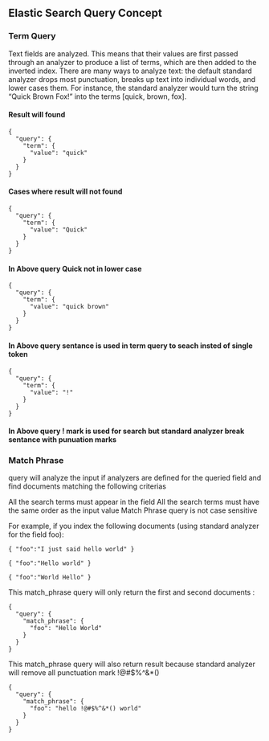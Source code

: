 ## Elastic Search Query Concept

### Term Query

Text fields are analyzed. This means that their values are first passed through an analyzer to produce a list of terms, which are 
then added to the inverted index.
There are many ways to analyze text: the default standard analyzer drops most punctuation, breaks up text into individual words, 
and lower cases them. For instance, the standard analyzer would turn the string “Quick Brown Fox!” into the terms [quick, brown, fox].

#### Result will found

```
{
  "query": {
    "term": {
      "value": "quick"
    }
  }
}
```
#### Cases where result will not found

```
{
  "query": {
    "term": {
      "value": "Quick"
    }
  }
}
```
####  In Above query Quick not in lower case

```
{
  "query": {
    "term": {
      "value": "quick brown"
    }
  }
}
```
#### In Above query sentance is used in term query to seach insted of single token

```
{
  "query": {
    "term": {
      "value": "!"
    }
  }
}
```
#### In Above query ! mark is used for search but standard analyzer break sentance with punuation marks 


### Match Phrase
 query will analyze the input if analyzers are defined for the queried field and find documents matching the following criterias
 
All the search terms must appear in the field
All the search terms must have the same order as the input value
Match Phrase query is not case sensitive

For example, if you index the following documents (using standard analyzer for the field foo):

```
{ "foo":"I just said hello world" }

{ "foo":"Hello world" }

{ "foo":"World Hello" }
```

This match_phrase query will only return the first and second documents :
```
{
  "query": {
    "match_phrase": {
      "foo": "Hello World"
    }
  }
}
```

This match_phrase query will also return result because standard analyzer will remove all punctuation mark !@#$%^&*()
```
{
  "query": {
    "match_phrase": {
      "foo": "hello !@#$%^&*() world"
    }
  }
}
```

